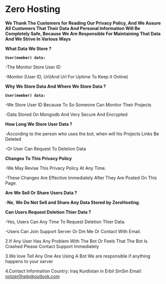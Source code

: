 # Zero Hosting

**We Thank The Customers for Reading Our Privacy Policy, And We Assure All Customers That Their Data And Personal Information Will Be Completely Safe, Because We Are Responsible For Maintaining That Data And We Strive In Various Ways**

**__What Data We Store ?__**
 
**``User(member) data:``**

-The Monitor Store User ID  

-Monitor [User ID, Url(And Url For Uptime To Keep it Online)

**__Why We Store Data And Where We Store Data ?__**

**``User(member) data:``**

-We Store User ID Because To So Someone Can Monitor Their Projects

-Data Stored On Mongodb And Very Secure And Encrypted

**__How Long We Store User Data ?__**

-According to the person who uses the bot, when will his Projects Links Be Deleted

-Or User Can Request To Deletion Data

**Changes To This Privacy Policy**

-We May Revise This Privacy Policy At Any Time.

-These Changes Are Effective Immediately After They Are Posted On This Page.

**Are We Sell Or Share Users Data ?**

-**No**, __We Do Not Sell and Share Any Data Stored by ZeroHosting__.

**Can Users Request Deletion Thier Data ?**

-Yes, Users Can Any Time To Request Deletion Thier Data.

-Users Can Join Support Server Or Dm Me Or Contact With Email.

2.If Any User Has Any Problem With The Bot Or Feels That The Bot Is Crashed Please Contact Support Immediately

3.We love Tell Any One Are Using A Bot We are responsible if anything happens to your server

4.Contact Information
Country: Iraq
Kurdistan in Erbil
SmSm
Email: notzer0help@outlook.com
